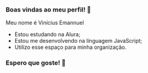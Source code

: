 ### Boas vindas ao meu perfil! 👋

Meu nome é Vinícius Emannuel

- Estou estudando na Alura;
- Estou me desenvolvendo na línguagem JavaScript;
- Utilizo esse espaço para minha organização.

### Espero que goste! 👊
